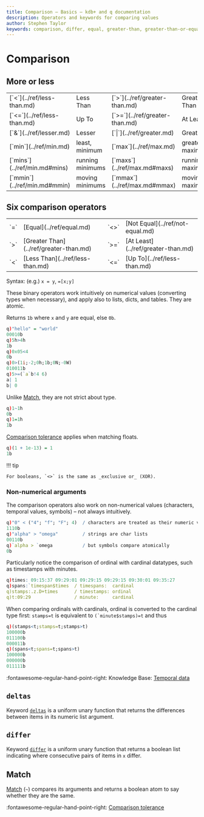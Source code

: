 ```yaml
---
title: Comparison – Basics – kdb+ and q documentation
description: Operators and keywords for comparing values
author: Stephen Taylor
keywords: comparison, differ, equal, greater-than, greater-than-or-equal, kdb+, less-than, less-than-or-equal, match, not-equal, operators, q
---
```

# Comparison






## More or less

<table class="kx-compact" markdown="1">
<tr><td>[`<`](../ref/less-than.md)   </td><td> Less Than        </td><td> [`>`](../ref/greater-than.md)  </td><td> Greater Than</td></tr>
<tr><td>[`<=`](../ref/less-than.md)  </td><td> Up To            </td><td> [`>=`](../ref/greater-than.md) </td><td> At Least</td></tr>
<tr><td>[`&`](../ref/lesser.md)      </td><td> Lesser           </td><td> [`|`](../ref/greater.md)       </td><td> Greater</td></tr>
<tr><td>[`min`](../ref/min.md)       </td><td> least, minimum   </td><td> [`max`](../ref/max.md)         </td><td> greatest, maximum</td></tr>
<tr><td>[`mins`](../ref/min.md#mins) </td><td> running minimums </td><td> [`maxs`](../ref/max.md#maxs)   </td><td> running maximums</td></tr>
<tr><td>[`mmin`](../ref/min.md#mmin) </td><td> moving minimums  </td><td> [`mmax`](../ref/max.md#mmax)   </td><td> moving maximums</td></tr>
</table>


## Six comparison operators

<table class="kx-compact" markdown="1">
<tr><td>`=`</td><td>[Equal](../ref/equal.md)</td><td>`<>`</td><td>[Not Equal](../ref/not-equal.md)</td></tr>
<tr><td>`>`</td><td>[Greater Than](../ref/greater-than.md)</td><td>`>=`</td><td>[At Least](../ref/greater-than.md)</td></tr>
<tr><td>`<`</td><td>[Less Than](../ref/less-than.md)</td><td>`<=`</td><td>[Up To](../ref/less-than.md)</td></tr>
</table>

Syntax: (e.g.) `x = y`, `=[x;y]`

These binary operators work intuitively on numerical values (converting types when necessary), and apply also to lists, dicts, and tables.
They are atomic.

Returns `1b` where `x` and `y` are equal, else `0b`. 

```q
q)"hello" = "world"
00010b
q)5h>4h
1b
q)0x05<4
0b
q)0>(1i;-2;0h;1b;0N;-0W)
010011b
q)5>=(`a`b!4 6)
a| 1
b| 0
```

Unlike [Match](../ref/match.md), they are not strict about type.

```q
q)1~1h
0b
q)1=1h
1b
```

[Comparison tolerance](precision.md#comparison-tolerance) applies when matching floats.

```q
q)(1 + 1e-13) = 1
1b
```

!!! tip 

    For booleans, `<>` is the same as _exclusive or_ (XOR).


### Non-numerical arguments

The comparison operators also work on non-numerical values (characters, temporal values, symbols) – not always intuitively.

```q
q)"0" < ("4"; "f"; "F"; 4)  / characters are treated as their numeric value
1110b
q)"alpha" > "omega"         / strings are char lists
00110b
q)`alpha > `omega           / but symbols compare atomically
0b
```

Particularly notice the comparison of ordinal with cardinal datatypes, such as timestamps with minutes.

```q
q)times: 09:15:37 09:29:01 09:29:15 09:29:15 09:30:01 09:35:27
q)spans:`timespan$times  / timespans:  cardinal
q)stamps:.z.D+times      / timestamps: ordinal 
q)t:09:29                / minute:     cardinal
```

When comparing ordinals with cardinals, ordinal is converted to the cardinal type first: `stamps=t` is equivalent to ``(`minute$stamps)=t`` and thus 

```q
q)(stamps<t;stamps=t;stamps>t)
100000b
011100b
000011b
q)(spans<t;spans=t;spans>t)
100000b
000000b
011111b
```

:fontawesome-regular-hand-point-right: Knowledge Base: [Temporal data](../kb/temporal-data.md#comparing-temporals)


## `deltas`

Keyword [`deltas`](../ref/deltas.md) is a uniform unary function that returns the differences between items in its numeric list argument.


## `differ` 

Keyword [`differ`](../ref/differ.md) is a uniform unary function that returns a boolean list indicating where consecutive pairs of items in `x` differ.


## Match

[Match](../ref/match.md) (`~`) compares its arguments and returns a boolean atom to say whether they are the same.


:fontawesome-regular-hand-point-right: 
[Comparison tolerance](precision.md#comparison-tolerance)

